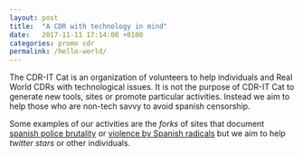 ```yaml
---
layout: post
title:  "A CDR with technology in mind"
date:   2017-11-11 17:14:00 +0100
categories: promo cdr
permalink: /hello-world/
---
```


The CDR-IT Cat is an organization of volunteers to help individuals and Real World CDRs with technological issues. It is not the purpose of CDR-IT Cat to generate new tools, sites or promote particular activities. Instead we aim to help those who are non-tech savvy to avoid spanish censorship.

Some examples of our activities are the _forks_ of sites that document [spanish police brutality](https://github.com/spanishpolice/spanishpolice.github.io) or [violence by Spanish radicals](https://github.com/12kbps/spanishradicals.github.io) but we aim to help _twitter stars_ or other individuals.
